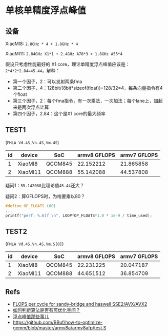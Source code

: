 # 单核单精度浮点峰值

## 设备

XiaoMI8:  `2.8GHz * 4 + 1.8GHz * 4`

XiaoMI11: `2.84GHz X1*1 + 2.4GHz A78*3 + 1.8GHz A55*4`

假设只考虑性能最好的 X1 core，理论单精度浮点峰值应该是： `2*4*2*2.84=45.44`，解释：
- 第一个因子，2：可以发射两条fma
- 第二个因子，4：128bit/(8bit*sizeof(float))=128/32=4，每条向量指令有4个float
- 第三个因子，2：每个fma指令，有一次乘法，一次加法；每个lane上，加起来是两次浮点计算
- 第四个因子，2.84：这个是X1 core的最大频率

## TEST1
(`FMLA Vd.4S,Vn.4S,Vm.4S`)

| id  | device   | SoC     | armv8 GFLOPS | armv7 GFLOPS |
| --- | -------- | ------- | ------------ | ----------- |
| 1   | XiaoMI8  | QCOM845 | 22.152212    | 21.865858   |
| 2   | XiaoMI11 | QCOM888 | 55.142088    | 44.537808   |

疑问1：`55.142088`比理论值`45.44`还大？

疑问2：算GFLOPS时，为啥要乘以80？
```c++
#define OP_FLOATS (80)
...
printf("perf: %.6lf \n", LOOP*OP_FLOATS*1.0 * 1e-9 / time_used);
```

## TEST2
(`FMLA Vd.4S,Vn.4S,Vm.S[0]`)

| id  | device   | SoC     | armv8 GFLOPS | armv7 GFLOPS |
| --- | -------- | ------- | ------------ | ----------- |
| 1   | XiaoMI8  | QCOM845 | 22.231225    | 20.047187   |
| 2   | XiaoMI11 | QCOM888 | 44.651512    | 36.854709   |

## Refs

- [FLOPS per cycle for sandy-bridge and haswell SSE2/AVX/AVX2](https://stackoverflow.com/questions/15655835/flops-per-cycle-for-sandy-bridge-and-haswell-sse2-avx-avx2)
- [如何判断算法是否有可优化空间？](https://zhuanlan.zhihu.com/p/268925243)
- [浮点峰值那些事儿](https://zhuanlan.zhihu.com/p/28226956)
- https://github.com/BBuf/how-to-optimize-gemm/blob/master/armv8a/armv8afp/test.S
